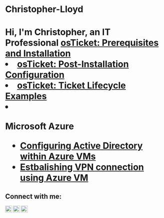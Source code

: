 # Christopher-Lloyd
<h1>Hi, I'm Christopher, an IT Professional 
  <a href="https://linken IT Professional</a>☺</h1>

  <h2>👨‍💻 Information Technology Projects:</h2>


- <b>osTicket (Help Desk Ticketing System)</b>
  - [osTicket: Prerequisites and Installation](https://github.com/Meeksaint/osticket-prereqs)
  - [osTicket: Post-Installation Configuration](https://github.com/christopherlloyd/post-install-config)
  - [osTicket: Ticket Lifecycle Examples](https://github.com/christopherlloyd/ticket-lifecycle)
    

- <b>Microsoft Azure</b>
  - [Configuring Active Directory within Azure VMs](https://github.com/christopherlloyd/configure-ad)
  - [Estbalishing VPN connection using Azure VM ](https://github.com/christopherlloyd/azure-network-protocols)

<h2>Connect with me:</h2>

[<img align="left" alt="Chris | Twitter" width="22px" src="https://cdn.jsdelivr.net/npm/simple-icons@v3/icons/twitter.svg" />][twitter]
[<img align="left" alt="Chris | LinkedIn" width="22px" src="https://cdn.jsdelivr.net/npm/simple-icons@v3/icons/linkedin.svg" />][linkedin]
[<img align="left" alt="Chris | Instagram" width="22px" src="https://cdn.jsdelivr.net/npm/simple-icons@v3/icons/instagram.svg" />][instagram]

[twitter]: https://twitter.com/Christopher
[instagram]: https://www.instagram.com/Christopher
[linkedin]: https://linkedin.com/in/Christopher
